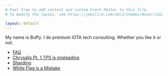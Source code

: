```yaml
---
# Feel free to add content and custom Front Matter to this file.
# To modify the layout, see https://jekyllrb.com/docs/themes/#overriding-theme-defaults

layout: default
---
```


My name is Buffy. I do premium IOTA tech consulting. Whether you like it or not.

* [FAQ](/faq)
* [Chrysalis Pt. 1 TPS is misleading](/chrysalis1-tps)
* [Sharding](/sharding)
* [White Flag is a Mistake](/chrysalis1-whiteflag)
